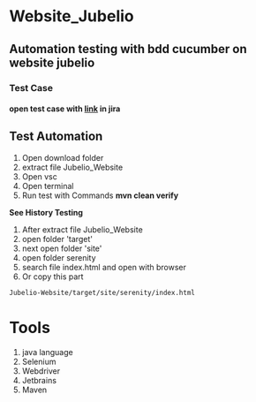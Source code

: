 # Website_Jubelio
Automation testing with bdd cucumber on website jubelio
--------------------------------------------------------
### Test Case
#### open test case with [link](https://bagas12.atlassian.net/projects/JTW?selectedItem=com.atlassian.plugins.atlassian-connect-plugin:com.xpandit.plugins.xray__testing-board#!page=test-repository&selectedFolder=6512aeb2944ba0629bb285a7) in jira

## Test Automation 
1. Open download folder
2. extract file Jubelio_Website
3. Open vsc
4. Open terminal 
5. Run test with Commands **mvn clean verify**

**See History Testing**
1. After extract file Jubelio_Website
2. open folder 'target'
3. next open folder 'site' 
4. open folder serenity
5. search file index.html and open with browser
6. Or copy this part 

```
Jubelio-Website/target/site/serenity/index.html
```

# Tools
1. java language
2. Selenium 
3. Webdriver
4. Jetbrains
5. Maven
